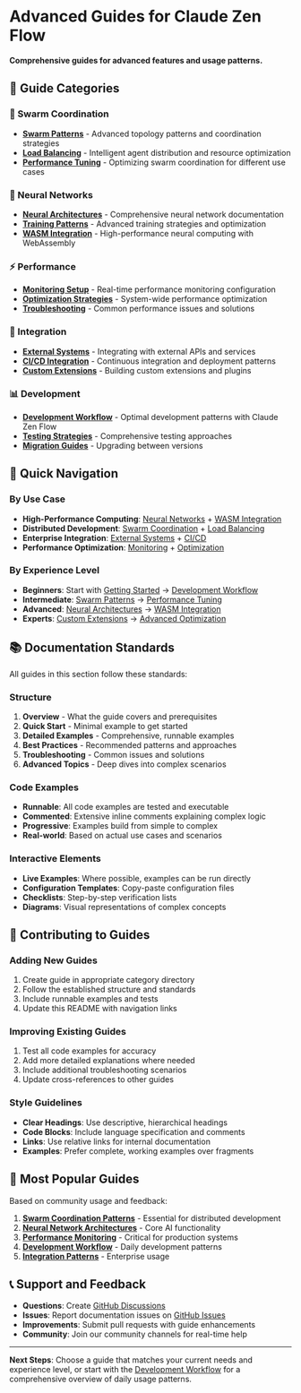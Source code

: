 # Advanced Guides for Claude Zen Flow

**Comprehensive guides for advanced features and usage patterns.**

## 🎯 **Guide Categories**

### **🐝 Swarm Coordination**
- **[Swarm Patterns](swarm-coordination/README.md)** - Advanced topology patterns and coordination strategies
- **[Load Balancing](swarm-coordination/load-balancing.md)** - Intelligent agent distribution and resource optimization
- **[Performance Tuning](swarm-coordination/performance-tuning.md)** - Optimizing swarm coordination for different use cases

### **🧠 Neural Networks**
- **[Neural Architectures](neural-networks/README.md)** - Comprehensive neural network documentation
- **[Training Patterns](neural-networks/training-patterns.md)** - Advanced training strategies and optimization
- **[WASM Integration](neural-networks/wasm-integration.md)** - High-performance neural computing with WebAssembly

### **⚡ Performance**
- **[Monitoring Setup](performance/monitoring-setup.md)** - Real-time performance monitoring configuration
- **[Optimization Strategies](performance/optimization-strategies.md)** - System-wide performance optimization
- **[Troubleshooting](performance/troubleshooting.md)** - Common performance issues and solutions

### **🔌 Integration**
- **[External Systems](integration/external-systems.md)** - Integrating with external APIs and services
- **[CI/CD Integration](integration/cicd-integration.md)** - Continuous integration and deployment patterns
- **[Custom Extensions](integration/custom-extensions.md)** - Building custom extensions and plugins

### **📊 Development**
- **[Development Workflow](development/workflow.md)** - Optimal development patterns with Claude Zen Flow
- **[Testing Strategies](development/testing-strategies.md)** - Comprehensive testing approaches
- **[Migration Guides](development/migration-guides.md)** - Upgrading between versions

## 🚀 **Quick Navigation**

### **By Use Case**
- **High-Performance Computing**: [Neural Networks](neural-networks/) + [WASM Integration](neural-networks/wasm-integration.md)
- **Distributed Development**: [Swarm Coordination](swarm-coordination/) + [Load Balancing](swarm-coordination/load-balancing.md)
- **Enterprise Integration**: [External Systems](integration/external-systems.md) + [CI/CD](integration/cicd-integration.md)
- **Performance Optimization**: [Monitoring](performance/monitoring-setup.md) + [Optimization](performance/optimization-strategies.md)

### **By Experience Level**
- **Beginners**: Start with [Getting Started](../getting-started.md) → [Development Workflow](development/workflow.md)
- **Intermediate**: [Swarm Patterns](swarm-coordination/README.md) → [Performance Tuning](swarm-coordination/performance-tuning.md)
- **Advanced**: [Neural Architectures](neural-networks/README.md) → [WASM Integration](neural-networks/wasm-integration.md)
- **Experts**: [Custom Extensions](integration/custom-extensions.md) → [Advanced Optimization](performance/optimization-strategies.md)

## 📚 **Documentation Standards**

All guides in this section follow these standards:

### **Structure**
1. **Overview** - What the guide covers and prerequisites
2. **Quick Start** - Minimal example to get started
3. **Detailed Examples** - Comprehensive, runnable examples
4. **Best Practices** - Recommended patterns and approaches
5. **Troubleshooting** - Common issues and solutions
6. **Advanced Topics** - Deep dives into complex scenarios

### **Code Examples**
- **Runnable**: All code examples are tested and executable
- **Commented**: Extensive inline comments explaining complex logic
- **Progressive**: Examples build from simple to complex
- **Real-world**: Based on actual use cases and scenarios

### **Interactive Elements**
- **Live Examples**: Where possible, examples can be run directly
- **Configuration Templates**: Copy-paste configuration files
- **Checklists**: Step-by-step verification lists
- **Diagrams**: Visual representations of complex concepts

## 🔧 **Contributing to Guides**

### **Adding New Guides**
1. Create guide in appropriate category directory
2. Follow the established structure and standards
3. Include runnable examples and tests
4. Update this README with navigation links

### **Improving Existing Guides**
1. Test all code examples for accuracy
2. Add more detailed explanations where needed
3. Include additional troubleshooting scenarios
4. Update cross-references to other guides

### **Style Guidelines**
- **Clear Headings**: Use descriptive, hierarchical headings
- **Code Blocks**: Include language specification and comments
- **Links**: Use relative links for internal documentation
- **Examples**: Prefer complete, working examples over fragments

## 🎯 **Most Popular Guides**

Based on community usage and feedback:

1. **[Swarm Coordination Patterns](swarm-coordination/README.md)** - Essential for distributed development
2. **[Neural Network Architectures](neural-networks/README.md)** - Core AI functionality
3. **[Performance Monitoring](performance/monitoring-setup.md)** - Critical for production systems
4. **[Development Workflow](development/workflow.md)** - Daily development patterns
5. **[Integration Patterns](integration/external-systems.md)** - Enterprise usage

## 📞 **Support and Feedback**

- **Questions**: Create [GitHub Discussions](https://github.com/ruvnet/claude-zen-flow/discussions)
- **Issues**: Report documentation issues on [GitHub Issues](https://github.com/ruvnet/claude-zen-flow/issues)
- **Improvements**: Submit pull requests with guide enhancements
- **Community**: Join our community channels for real-time help

---

**Next Steps**: Choose a guide that matches your current needs and experience level, or start with the [Development Workflow](development/workflow.md) for a comprehensive overview of daily usage patterns.